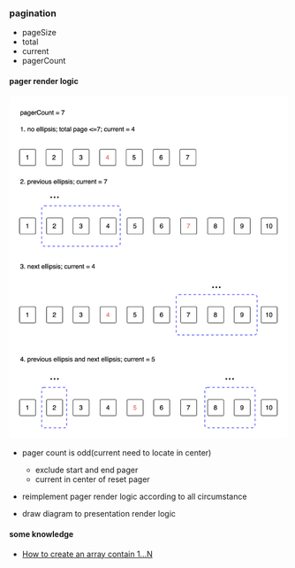 ### pagination
* pageSize
* total
* current
* pagerCount

#### pager render logic
![](https://raw.githubusercontent.com/wangkaiwd/drawing-bed/master/Pagination2020-8-23-5-46.png)

* pager count is odd(current need to locate in center)
  * exclude start and end pager
  * current in center of reset pager
  
* reimplement pager render logic according to all circumstance
* draw diagram to presentation render logic
  
#### some knowledge
* [How to create an array contain 1...N](https://stackoverflow.com/a/33352604)
